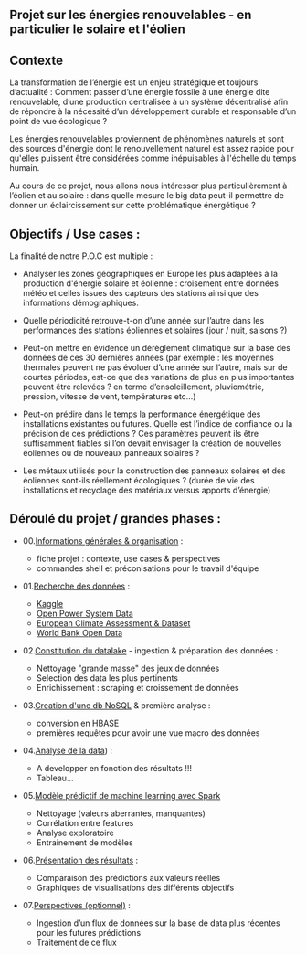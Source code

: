 ## Projet sur les énergies renouvelables - en particulier le solaire et l'éolien

## Contexte

La transformation de l’énergie est un enjeu stratégique et toujours d’actualité : Comment passer d’une énergie fossile à une énergie dite renouvelable, d’une production centralisée à un système décentralisé afin de répondre à la nécessité d’un développement durable et responsable d’un point de vue écologique ? 

Les énergies renouvelables proviennent de phénomènes naturels et sont des sources d'énergie dont le renouvellement naturel est assez rapide pour qu'elles puissent être considérées comme inépuisables à l'échelle du temps humain.

Au cours de ce projet, nous allons nous intéresser plus particulièrement à l’éolien et au solaire : dans quelle mesure le big data peut-il permettre de donner un éclaircissement sur cette problématique énergétique ?


## Objectifs / Use cases :

La finalité de notre P.O.C est multiple :

-	Analyser les zones géographiques en Europe les plus adaptées à la production d'énergie solaire et éolienne : croisement entre données météo et celles issues des capteurs des stations ainsi que des informations démographiques.

-	Quelle périodicité retrouve-t-on d’une année sur l’autre dans les performances des stations éoliennes et solaires (jour / nuit, saisons ?)

-	Peut-on mettre en évidence un dérèglement climatique sur la base des données de ces 30 dernières années (par exemple : les moyennes thermales peuvent ne pas évoluer d’une année sur l’autre, mais sur de courtes périodes, est-ce que des variations de plus en plus importantes peuvent être relevées ? en terme d’ensoleillement, pluviométrie, pression, vitesse de vent, températures etc…)

-	Peut-on prédire dans le temps la performance énergétique des installations existantes ou futures. Quelle est l’indice de confiance ou la précision de ces prédictions ? Ces paramètres peuvent ils être suffisamment fiables si l’on devait envisager la création de nouvelles éoliennes ou de nouveaux panneaux solaires ?

-	Les métaux utilisés pour la construction des panneaux solaires et des éoliennes sont-ils réellement écologiques ? (durée de vie des installations et recyclage des matériaux versus apports d’énergie)


## Déroulé du projet / grandes phases : 

-	00.[Informations générales & organisation](https://github.com/obrunet/Project_Big_Data_Renewable_energies/tree/master/00_infos) :
	- fiche projet : contexte, use cases & perspectives
	- commandes shell et préconisations pour le travail d'équipe

-	01.[Recherche des données](https://github.com/obrunet/Project_Big_Data_Renewable_energies/tree/master/01_datasets) : 
	- [Kaggle](kaggle.com)
	- [Open Power System Data](https://open-power-system-data.org/)
	- [European Climate Assessment & Dataset](https://www.ecad.eu/)
	- [World Bank Open Data](https://data.worldbank.org/)

-	02.[Constitution du datalake](https://github.com/obrunet/Project_Big_Data_Renewable_energies/tree/master/02_datalake) - ingestion & préparation des données :
	- Nettoyage "grande masse" des jeux de données
	- Selection des data les plus pertinents
	- Enrichissement : scraping et croissement de données

-	03.[Creation d'une db NoSQL](https://github.com/obrunet/Project_Big_Data_Renewable_energies/tree/master/03_NoSql) & première analyse :
	- conversion en HBASE
	- premières requêtes pour avoir une vue macro des données


-	04.[Analyse de la data](https://github.com/obrunet/Project_Big_Data_Renewable_energies/tree/master/04_data_analysis)) :
	- A developper en fonction des résultats !!!
	- Tableau...

-	05.[Modèle prédictif de machine learning avec Spark](https://github.com/obrunet/Project_Big_Data_Renewable_energies/tree/master/05_spark_ML)
    - Nettoyage (valeurs aberrantes, manquantes)
    - Corrélation entre features
    - Analyse exploratoire
    - Entrainement de modèles

-	06.[Présentation des résultats](https://github.com/obrunet/Project_Big_Data_Renewable_energies/tree/master/06_resultats) :
    -	Comparaison des prédictions aux valeurs réelles
    -	Graphiques de visualisations des différents objectifs

-	07.[Perspectives (optionnel)](https://github.com/obrunet/Project_Big_Data_Renewable_energies/tree/master/07_perspectives) :
    -	Ingestion d’un flux de données sur la base de data plus récentes pour les futures prédictions
    -	Traitement de ce flux
